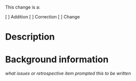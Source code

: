 This change is a:

[ ] Addition
[ ] Correction
[ ] Change

# Description

# Background information

*what issues or retrospective item prompted this to be written*
